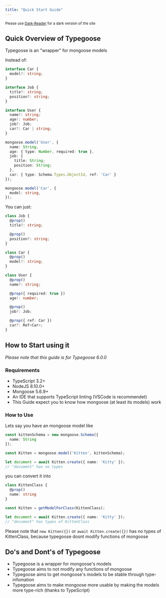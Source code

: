 ```yaml
---
title: "Quick Start Guide"
---
```


<sub>Please use [Dark-Reader](https://chrome.google.com/webstore/detail/dark-reader/eimadpbcbfnmbkopoojfekhnkhdbieeh) for a dark version of the site</sub>

## Quick Overview of Typegoose

Typegoose is an "wrapper" for mongoose models

Instead of:

```ts
interface Car {
  model?: string;
}

interface Job {
  title?: string;
  position?: string;
}

interface User {
  name?: string;
  age!: number;
  job?: Job;
  car?: Car | string;
}

mongoose.model('User', {
  name: String,
  age: { type: Number, required: true },
  job: {
    title: String;
    position: String;
  },
  car: { type: Schema.Types.ObjectId, ref: 'Car' }
});

mongoose.model('Car', {
  model: string,
});
```

You can just:

```ts
class Job {
  @prop()
  title?: string;

  @prop()
  position?: string;
}

class Car {
  @prop()
  model?: string;
}

class User {
  @prop()
  name?: string;

  @prop({ required: true })
  age!: number;

  @prop()
  job?: Job;

  @prop({ ref: Car })
  car?: Ref<Car>;
}
```

## How to Start using it

*Please note that this guide is for Typegoose 6.0.0*

### Requirements

- TypeScript 3.2+
- NodeJS 8.10.0+
- Mongoose 5.6.9+
- An IDE that supports TypeScript linting (VSCode is recommendet)
- This Guide expect you to know how mongoose (at least its models) work

### How to Use

Lets say you have an mongoose model like

```ts
const kittenSchema = new mongoose.Schema({
  name: String
});

const Kitten = mongoose.model('Kitten', kittenSchema);

let document = await Kitten.create({ name: 'Kitty' });
// "document" has no types
```

you can convert it into

```ts
class KittenClass {
  @prop()
  name: string
}

const Kitten = getModelForClass(KittenClass);

let document = await Kitten.create({ name: 'Kitty' });
// "document" has types of KittenClass
```

Please note that `new Kitten({})` or `await Kitten.create({})` has no types of KittenClass, because typegoose dosnt modify functions of mongoose

## Do's and Dont's of Typegoose

- Typegoose is a wrapper for mongoose's models
- Typegoose aims to not modify any functions of mongoose
- Typegoose aims to get mongoose's models to be stable through type-infomation
- Typegoose aims to make mongoose more usable by making the models more type-rich (thanks to TypeScript)

